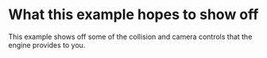 # What this example hopes to show off
This example shows off some of the collision and camera controls that the engine provides to you.
